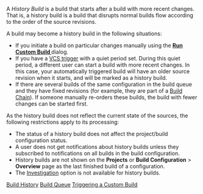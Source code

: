[//]: # (title: History Build)
[//]: # (auxiliary-id: History Build)
A _History Build_ is a build that starts after a build with more recent changes. That is, a history build is a build that disrupts normal builds flow according to the order of the source revisions.


[//]: # (Internal note. Do not delete. "History Buildd159e7.txt")    


A build may become a history build in the following situations:
* If you initiate a build on particular changes manually using the __[Run Custom Build ](triggering-a-custom-build.md)__ dialog.
* If you have a [VCS trigger](configuring-vcs-triggers.md) with a quiet period set. During this quiet period, a different user can start a build with more recent changes. In this case, your automatically triggered build will have an older source revision when it starts, and will be marked as a history build.
* If there are several builds of the same configuration in the build queue and they have fixed revisions (for example, they are part of a [Build Chain](build-chain.md)). If someone manually re\-orders these builds, the build with fewer changes can be started first.

As the history build does not reflect the current state of the sources, the following restrictions apply to its processing:
* The status of a history build does not affect the project/build configuration status.
* A user does not get notifications about history builds unless they subscribed to notifications on all builds in the build configuration.
* History builds are not shown on the __Projects__ or __Build Configuration__ &gt; __Overview__ page as the last finished build of a configuration.
* The [Investigation](investigating-and-muting-build-failures.md) option is not available for history builds.



[//]: # (Internal note. Do not delete. "History Buildd159e60.txt")    

 <seealso>
        <category ref="concepts">
            <a href="build-history.md">Build History</a>
            <a href="build-queue.md">Build Queue</a>
        </category>
        <category ref="admin-guide">
            <a href="triggering-a-custom-build.md">Triggering a Custom Build</a>
        </category>
</seealso>
